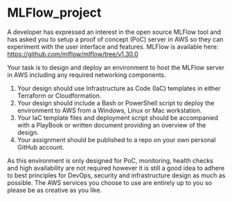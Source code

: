 # MLFlow_project

A developer has expressed an interest in the open source MLFlow tool and has asked you to setup a proof of concept (PoC) server in AWS so they can experiment with the user interface and features. MLFlow is available here: https://github.com/mlflow/mlflow/tree/v1.30.0
 
Your task is to design and deploy an environment to host the MLFlow server in AWS including any required networking components. 
 
1. Your design should use Infrastructure as Code (IaC) templates in either Terraform or Cloudformation. 
2. Your design should include a Bash or PowerShell script to deploy the environment to AWS from a Windows, Linux or Mac workstation. 
3. Your IaC template files and deployment script should be accompanied with a PlayBook or written document providing an overview of the design. 
4. Your assignment should be published to a repo on your own personal GitHub account. 
 
As this environment is only designed for PoC, monitoring, health checks and high availability are not required however it is still a good idea to adhere to best principles for DevOps, security and infrastructure design as much as possible. The AWS services you choose to use are entirely up to you so please be as creative as you like.